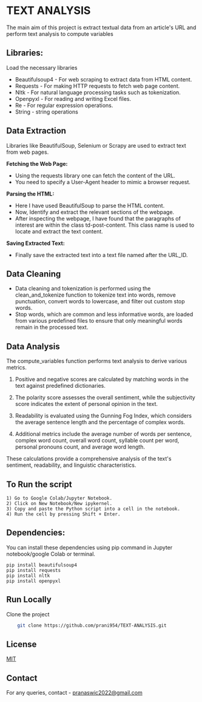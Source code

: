 
# TEXT ANALYSIS

The main aim of this project is extract textual data from an article's URL and perform text analysis to compute variables




## Libraries:

Load the necessary libraries

- Beautifulsoup4 - For web scraping to extract data from HTML content.
- Requests - For making HTTP requests to fetch web page content.
- Nltk - For natural language processing tasks such as tokenization.
- Openpyxl - For reading and writing Excel files.
- Re - For regular expression operations.
- String - string operations

## Data Extraction

Libraries like BeautifulSoup, Selenium or Scrapy are used to extract text from web pages. 

**Fetching the Web Page:**
- Using the requests library one can fetch the content of the URL.
- You need to specify a User-Agent header to mimic a browser request.

**Parsing the HTML:**

- Here I have used BeautifulSoup to parse the HTML content.
- Now, Identify and extract the relevant sections of the webpage. 
- After inspecting the webpage, I have found that the paragraphs of interest are within the class td-post-content. This class name is used to locate and extract the text content.

**Saving Extracted Text:**

- Finally save the extracted text into a text file named after the URL_ID. 

## Data Cleaning

- Data cleaning and tokenization is performed using the clean_and_tokenize function to tokenize text into words, remove punctuation, convert words to lowercase, and filter out custom stop words. 
- Stop words, which are common and less informative words, are loaded from various predefined files to ensure that only meaningful words remain in the processed text.

## Data Analysis 

The compute_variables function performs text analysis to derive various metrics. 

1) Positive and negative scores are calculated by matching words in the text against predefined dictionaries. 

2) The polarity score assesses the overall sentiment, while the subjectivity score indicates the extent of personal opinion in the text. 

3) Readability is evaluated using the Gunning Fog Index, which considers the average sentence length and the percentage of complex words. 

4) Additional metrics include the average number of words per sentence, complex word count, overall word count, syllable count per word, personal pronouns count, and average word length.


These calculations provide a comprehensive analysis of the text's sentiment, readability, and linguistic characteristics.

## To Run the script

```
1) Go to Google Colab/Jupyter Notebook.
2) Click on New Notebook/New ipykernel.
3) Copy and paste the Python script into a cell in the notebook.
4) Run the cell by pressing Shift + Enter.
```



## Dependencies:

You can install these dependencies using pip command in Jupyter notebook/google Colab or terminal.

```
pip install beautifulsoup4
pip install requests
pip install nltk
pip install openpyxl
```

## Run Locally

Clone the project

```bash
    git clone https://github.com/prani954/TEXT-ANALYSIS.git
```

## License

[MIT](https://choosealicense.com/licenses/mit/)


## Contact

For any queries, contact - pranaswic2022@gmail.com

